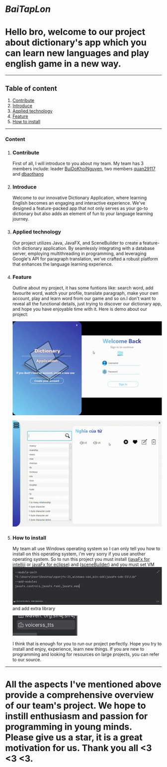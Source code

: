 # *BaiTapLon*
# Hello bro, welcome to our project about dictionary's app which you can learn new languages and play english game in a new way.
***

## Table of content
1. [Contribute](#Contribute)
2. [Introduce](#Introduce)
3. [Applied technology](#Applied_technology)
4. [Feature](#Feature)
5. [How to install](#How_to_install)
***


### Content
1. ### Contribute
    First of all, I will introduce to you about my team. My team has 3 members include: leader [BuiDoKhoiNguyen](https://github.com/BuiDoKhoiNguyen), two members [quan29117](https://github.com/quan29117) and [dbaothang](https://github.com/dbaothang)
2. ### Introduce 
   Welcome to our innovative Dictionary Application, where learning English becomes an engaging and interactive experience. We've designed a feature-packed app that not only serves as your go-to dictionary but also adds an element of fun to your language learning journey.
3. ### Applied technology
   Our project utilizes Java, JavaFX, and SceneBuilder to create a feature-rich dictionary application. By seamlessly integrating with a database server, employing multithreading in programming, and leveraging Google's API for paragraph translation, we've crafted a robust platform that enhances the language learning experience.

4. ### Feature
   Outline about my project, it has some funtions like: search word, add favourite word, watch your profile, translate paragraph, make your own account, play and learn word from our game and so on.I don't want to reveal all the functional details, just trying to discover our dictionary app, and hope you have enjoyable time with it. Here is demo about our project:

   ![login](./src/main/resources/sources_music_picture/login.gif)

   ![function](./src/main/resources/sources_music_picture/function.gif)
5. ### How to install
   My team all use Windows operating system so I can only tell you how to install on this operating system, i'm very sorry if you use another operating system. So to run this project you must install ([javaFx for intelliji](https://www.youtube.com/watch?v=Ope4icw6bVk&list=PLZPZq0r_RZOM-8vJA3NQFZB7JroDcMwev&index=2) or [javaFx for eclipse](https://www.youtube.com/watch?v=_7OM-cMYWbQ&list=PLZPZq0r_RZOM-8vJA3NQFZB7JroDcMwev&index=1)) and ([sceneBuilder](https://www.youtube.com/watch?v=-Obxf6NjnbQ&list=PLZPZq0r_RZOM-8vJA3NQFZB7JroDcMwev&index=5)) and you must set VM ![img.png](./src/main/resources/sources_music_picture/img.png) and add extra library 

   ![img_1.png](./src/main/resources/sources_music_picture/img_1.png)

   I think that is enough for you to run our project perfectly. Hope you try to install and enjoy, experience, learn new things. If you are new to programming and looking for resources on large projects, you can refer to our source.

***
# All the aspects I've mentioned above provide a comprehensive overview of our team's project. We hope to instill enthusiasm and passion for programming in young minds. Please give us a star, it is a great motivation for us. Thank you all <3 <3 <3.